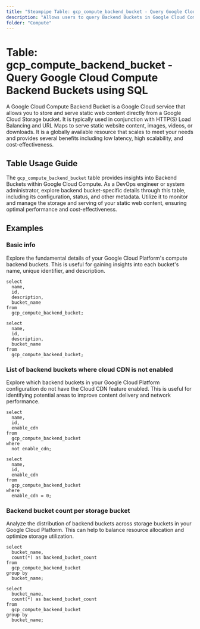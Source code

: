 ```yaml
---
title: "Steampipe Table: gcp_compute_backend_bucket - Query Google Cloud Compute Backend Buckets using SQL"
description: "Allows users to query Backend Buckets in Google Cloud Compute, providing insights into the configuration, status, and other metadata related to backend buckets."
folder: "Compute"
---
```


# Table: gcp_compute_backend_bucket - Query Google Cloud Compute Backend Buckets using SQL

A Google Cloud Compute Backend Bucket is a Google Cloud service that allows you to store and serve static web content directly from a Google Cloud Storage bucket. It is typically used in conjunction with HTTP(S) Load Balancing and URL Maps to serve static website content, images, videos, or downloads. It is a globally available resource that scales to meet your needs and provides several benefits including low latency, high scalability, and cost-effectiveness.

## Table Usage Guide

The `gcp_compute_backend_bucket` table provides insights into Backend Buckets within Google Cloud Compute. As a DevOps engineer or system administrator, explore backend bucket-specific details through this table, including its configuration, status, and other metadata. Utilize it to monitor and manage the storage and serving of your static web content, ensuring optimal performance and cost-effectiveness.

## Examples

### Basic info
Explore the fundamental details of your Google Cloud Platform's compute backend buckets. This is useful for gaining insights into each bucket's name, unique identifier, and description.

```sql+postgres
select
  name,
  id,
  description,
  bucket_name
from
  gcp_compute_backend_bucket;
```

```sql+sqlite
select
  name,
  id,
  description,
  bucket_name
from
  gcp_compute_backend_bucket;
```

### List of backend buckets where cloud CDN is not enabled
Explore which backend buckets in your Google Cloud Platform configuration do not have the Cloud CDN feature enabled. This is useful for identifying potential areas to improve content delivery and network performance.

```sql+postgres
select
  name,
  id,
  enable_cdn
from
  gcp_compute_backend_bucket
where
  not enable_cdn;
```

```sql+sqlite
select
  name,
  id,
  enable_cdn
from
  gcp_compute_backend_bucket
where
  enable_cdn = 0;
```

### Backend bucket count per storage bucket
Analyze the distribution of backend buckets across storage buckets in your Google Cloud Platform. This can help to balance resource allocation and optimize storage utilization.

```sql+postgres
select
  bucket_name,
  count(*) as backend_bucket_count
from
  gcp_compute_backend_bucket
group by
  bucket_name;
```

```sql+sqlite
select
  bucket_name,
  count(*) as backend_bucket_count
from
  gcp_compute_backend_bucket
group by
  bucket_name;
```